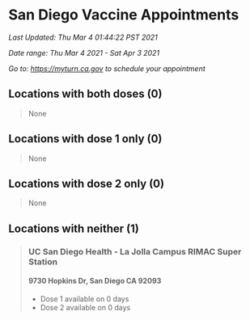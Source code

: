# San Diego Vaccine Appointments
*Last Updated: Thu Mar 4 01:44:22 PST 2021*

*Date range: Thu Mar 4 2021 - Sat Apr 3 2021*

*Go to: <https://myturn.ca.gov> to schedule your appointment*


## Locations with both doses (0)

>None

## Locations with dose 1 only (0)

>None

## Locations with dose 2 only (0)

>None

## Locations with neither (1)

>### UC San Diego Health - La Jolla Campus RIMAC Super Station
>#### 9730 Hopkins Dr, San Diego CA 92093
>- Dose 1 available on 0 days
>- Dose 2 available on 0 days

